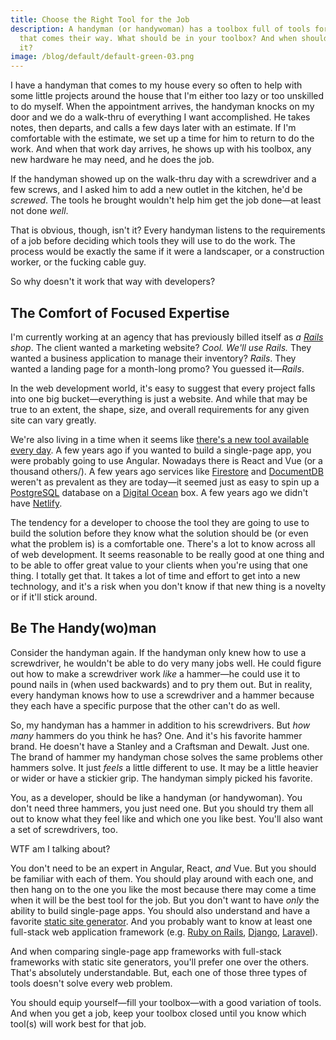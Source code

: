 ```yaml
---
title: Choose the Right Tool for the Job
description: A handyman (or handywoman) has a toolbox full of tools for any job
  that comes their way. What should be in your toolbox? And when should you open
  it?
image: /blog/default/default-green-03.png
---
```


I have a handyman that comes to my house every so often to help with some little projects around the house that I'm either too lazy or too unskilled to do myself. When the appointment arrives, the handyman knocks on my door and we do a walk-thru of everything I want accomplished. He takes notes, then departs, and calls a few days later with an estimate. If I'm comfortable with the estimate, we set up a time for him to return to do the work. And when that work day arrives, he shows up with his toolbox, any new hardware he may need, and he does the job.

If the handyman showed up on the walk-thru day with a screwdriver and a few screws, and I asked him to add a new outlet in the kitchen, he'd be _screwed_. The tools he brought wouldn't help him get the job done—at least not done _well_.

That is obvious, though, isn't it? Every handyman listens to the requirements of a job before deciding which tools they will use to do the work. The process would be exactly the same if it were a landscaper, or a construction worker, or the fucking cable guy.

So why doesn't it work that way with developers?

## The Comfort of Focused Expertise

I'm currently working at an agency that has previously billed itself as _a [Rails](https://rubyonrails.org/) shop_. The client wanted a marketing website? _Cool. We'll use Rails._ They wanted a business application to manage their inventory? _Rails_. They wanted a landing page for a month-long promo? You guessed it—_Rails_.

In the web development world, it's easy to suggest that every project falls into one big bucket—everything is just a website. And while that may be true to an extent, the shape, size, and overall requirements for any given site can vary greatly.

We're also living in a time when it seems like [there's a new tool available every day](/blog/taking-balanced-approach-to-new-technology/). A few years ago if you wanted to build a single-page app, you were probably going to use Angular. Nowadays there is React and Vue (or a thousand others/). A few years ago services like [Firestore](https://firebase.google.com/docs/firestore/) and [DocumentDB](https://aws.amazon.com/documentdb/) weren't as prevalent as they are today—it seemed just as easy to spin up a [PostgreSQL](https://www.postgresql.org/) database on a [Digital Ocean](https://www.digitalocean.com/) box. A few years ago we didn't have [Netlify](/blog/wtf-is-netlify/).

The tendency for a developer to choose the tool they are going to use to build the solution before they know what the solution should be (or even what the problem is) is a comfortable one. There's a lot to know across all of web development. It seems reasonable to be really good at one thing and to be able to offer great value to your clients when you're using that one thing. I totally get that. It takes a lot of time and effort to get into a new technology, and it's a risk when you don't know if that new thing is a novelty or if it'll stick around.

## Be The Handy(wo)man

Consider the handyman again. If the handyman only knew how to use a screwdriver, he wouldn't be able to do very many jobs well. He could figure out how to make a screwdriver work _like_ a hammer—he could use it to pound nails in (when used backwards) and to pry them out. But in reality, every handyman knows how to use a screwdriver and a hammer because they each have a specific purpose that the other can't do as well.

So, my handyman has a hammer in addition to his screwdrivers. But _how many_ hammers do you think he has? One. And it's his favorite hammer brand. He doesn't have a Stanley and a Craftsman and Dewalt. Just one. The brand of hammer my handyman chose solves the same problems other hammers solve. It just _feels_ a little different to use. It may be a little heavier or wider or have a stickier grip. The handyman simply picked his favorite.

You, as a developer, should be like a handyman (or handywoman). You don't need three hammers, you just need one. But you should try them all out to know what they feel like and which one you like best. You'll also want a set of screwdrivers, too.

WTF am I talking about?

You don't need to be an expert in Angular, React, _and_ Vue. But you should be familiar with each of them. You should play around with each one, and then hang on to the one you like the most because there may come a time when it will be the best tool for the job. But you don't want to have _only_ the ability to build single-page apps. You should also understand and have a favorite [static site generator](https://www.staticgen.com/). And you probably want to know at least one full-stack web application framework (e.g. [Ruby on Rails](https://rubyonrails.org/), [Django](https://www.djangoproject.com/), [Laravel](https://laravel.com/)).

And when comparing single-page app frameworks with full-stack frameworks with static site generators, you'll prefer one over the others. That's absolutely understandable. But, each one of those three types of tools doesn't solve every web problem.

You should equip yourself—fill your toolbox—with a good variation of tools. And when you get a job, keep your toolbox closed until you know which tool(s) will work best for that job.

